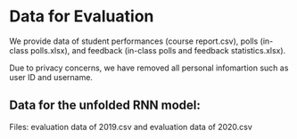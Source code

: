 # Data for Evaluation

We provide data of student performances (course report.csv), polls (in-class polls.xlsx), and feedback (in-class polls and feedback statistics.xlsx).

Due to privacy concerns, we have removed all personal infomartion such as user ID and username.

## Data for the unfolded RNN model:

Files: evaluation data of 2019.csv and evaluation data of 2020.csv
